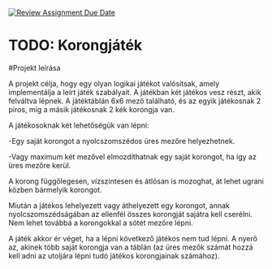 [![Review Assignment Due Date](https://classroom.github.com/assets/deadline-readme-button-24ddc0f5d75046c5622901739e7c5dd533143b0c8e959d652212380cedb1ea36.svg)](https://classroom.github.com/a/1_hdBt_5)
# TODO: Korongjáték


#Projekt leírása

A projekt célja, hogy egy olyan logikai játékot valósítsak, 
amely implementálja a leírt játék szabályait. 
A játékban két játékos vesz részt, akik felváltva lépnek.
A játéktáblán 6x6 mező található,
és az egyik játékosnak 2 piros, míg a másik játékosnak 2 
kék korongja van.

A játékosoknak két lehetőségük van lépni:

-Egy saját korongot a nyolcszomszédos üres mezőre helyezhetnek.

-Vagy maximum két mezővel elmozdíthatnak egy saját korongot, ha így az üres mezőre kerül.

A korong függőlegesen, vízszintesen és átlósan is mozoghat, át lehet ugrani közben bármelyik korongot.

Miután a játékos lehelyezett vagy áthelyezett egy korongot, annak nyolcszomszédságában az ellenfél összes korongját sajátra kell cserélni. Nem lehet továbbá a korongokkal a sötét mezőre lépni.

A játék akkor ér véget, ha a lépni következő játékos nem tud lépni. A nyerő az, akinek több saját korongja van a táblán (az üres mezők számát hozzá kell adni az utoljára lépni tudó játékos korongjainak számához).